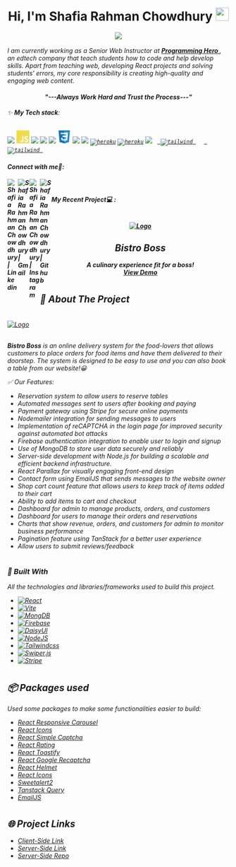 <h1 align="center">Hi, I'm Shafia Rahman Chowdhury <img src="https://raw.githubusercontent.com/MartinHeinz/MartinHeinz/master/wave.gif" width="30px" height="30px" /></h1> 
<p align="center">
  <a><img src="https://readme-typing-svg.herokuapp.com?lines=Computer+Science+and+Engineering+Graduate;Senior+Web+Instructor;Content+Specialist;React+Developer;&center=true&width=500&height=50"></a>
</p>

  <em>
    I am currently working as a Senior Web Instructor at  <a href="https://www.programming-hero.com/"> <b>Programming Hero </b></a>, an edtech company that teach students how to code and help develop skills. Apart from teaching web, developing React projects and solving students' errors, my core responsibility is creating high-quality and engaging web content.

  <br>
  <h4 align="center"><i>"---Always Work Hard and Trust the Process---"</i></h4>
</p>


✨ <b>My Tech stack</b>:

   <br>
<code><a href="https://react.dev/" target="_blank"><img height="30" src="https://cdn.freebiesupply.com/logos/large/2x/react-1-logo-svg-vector.svg"></a></code>
<code><a href="https://www.javascript.com/" target="_blank"><img height="30" src="https://raw.githubusercontent.com/devicons/devicon/master/icons/javascript/javascript-plain.svg"></a></code>
<code><a href="https://nodejs.org/en/" target="_blank"><img height="30" src="https://www.vectorlogo.zone/logos/nodejs/nodejs-icon.svg"></a></code>
<code><a href="https://www.mongodb.com/" target="_blank"><img height="30" src="https://cdn.worldvectorlogo.com/logos/mongodb-icon-1.svg"></a></code>
<code><a href="https://www.w3schools.com/html/" target="_blank"><img height="30" src="https://www.vectorlogo.zone/logos/w3_html5/w3_html5-icon.svg"></a></code>
<code><a href="https://www.w3schools.com/css/" target="_blank"><img height="30" src="https://raw.githubusercontent.com/devicons/devicon/master/icons/css3/css3-original.svg"></a></code>
<code><a href="https://firebase.google.com/" target="_blank"><img height="30" src="https://www.vectorlogo.zone/logos/firebase/firebase-icon.svg"></a></code>
<code><a href="https://git-scm.com/" target="_blank"><img height="30" src="https://www.vectorlogo.zone/logos/git-scm/git-scm-icon.svg"></a></code>
<code><a href="https://id.heroku.com/login" target="_blank"><img src="https://www.vectorlogo.zone/logos/heroku/heroku-icon.svg" alt="heroku"  height="30"></a></code>
<code><a href="https://vercel.com/" target="_blank"><img src="https://www.svgrepo.com/show/327408/logo-vercel.svg" alt="heroku"  height="30"></a></code>
<code><a href="https://nextjs.org/" target="_blank"><img height="30" src="https://upload.wikimedia.org/wikipedia/commons/thumb/1/10/Cib-next-js_%28CoreUI_Icons_v1.0.0%29.svg/120px-Cib-next-js_%28CoreUI_Icons_v1.0.0%29.svg.png"></a></code>
<code> <a href="https://tailwindcss.com/" target="_blank"> <img src="https://www.vectorlogo.zone/logos/tailwindcss/tailwindcss-icon.svg" alt="tailwind" height="30"/> </a> </code>
<code> <a href="https://mui.com/material-ui/" target="_blank"> <img src="https://www.svgrepo.com/show/354048/material-ui.svg" alt="tailwind" height="30"/> </a> </code>
<br>
<h4> Connect with me🤝: <h4>
  </hr>
  <a href="https://www.linkedin.com/in/shafia-rahman-chowdhury-791a86216/">
   <img align="left" alt="Shafia Rahman Chowdhury| Linkedin" width="24px" src="https://www.vectorlogo.zone/logos/linkedin/linkedin-icon.svg" />
  </a>
  <a href="mailto:shafiarahman13@gmail.com">
    <img align="left" alt="Shafia Rahman Chowdhury| Gmail" width="26px" src="https://www.vectorlogo.zone/logos/gmail/gmail-icon.svg" />
  </a>
  <a href="https://instagram.com/shafia_chy?igshid=MzMyNGUyNmU2YQ==">
    <img align="left" alt="Shafia Rahman Chowdhury| Instagram" width="24px" src="https://www.vectorlogo.zone/logos/instagram/instagram-icon.svg" />
  </a>
   <a href="https://www.facebook.com/profile.php?id=100070028615565&mibextid=ZbWKwL">
    <img align="left" alt="Shafia Rahman Chowdhury| Github" width="26px" src="https://www.vectorlogo.zone/logos/facebook/facebook-tile.svg" />
  </a>
  
  <br>
    </hr>

   
  <h4> My Recent Project💻 :<h4>

  <br />
<div align="center">
  <a href="https://b-7-mi-12.web.app/">
    <img src="https://i.ibb.co/gFDJd8V/logo.png" alt="Logo" width="200px" height="200px">
  </a>

  <h2 align="center">Bistro Boss</h2>

  <p align="center">
    A culinary experience fit for a boss!
    <br />
    <a></a>
    <a href="https://bistro-boss-e5090.web.app/">View Demo</a>
    <br />
   
  </p>
</div>

<!-- ABOUT THE PROJECT -->
<h1></h1>

## :stew: About The Project

<br/>
 <a align='center' href="https://b-7-mi-12.web.app/">
    <img align='center' src="https://i.ibb.co/5GS5shr/image.jpg" alt="Logo" width="1000px" height="300">
  </a>

<br/>
<br/>

<b>Bistro Boss</b> is an online delivery system for the food-lovers that allows customers to place orders for food items and have them delivered to their doorstep. The system is designed to be easy to use and you can also book a table from our website!:grinning:

:white_check_mark: Our Features:

- Reservation system to allow users to reserve tables
- Automated messages sent to users after booking and paying
- Payment gateway using Stripe for secure online payments
- Nodemailer integration for sending messages to users
- Implementation of reCAPTCHA in the login page for improved security against automated bot attacks
- Firebase authentication integration to enable user to login and signup
- Use of MongoDB to store user data securely and reliably
- Server-side development with Node.js for building a scalable and efficient backend infrastructure.
- React Parallax for visually engaging front-end design
- Contact form using EmailJS that sends messages to the website owner
- Shop cart count feature that allows users to keep track of items added to their cart
- Ability to add items to cart and checkout
- Dashboard for admin to manage products, orders, and customers
- Dashboard for users to manage their orders and reservations
- Charts that show revenue, orders, and customers for admin to monitor business performance
- Pagination feature using TanStack for a better user experience
- Allow users to submit reviews/feedback

<h1></h1>

### :hammer: Built With

All the technologies and libraries/frameworks used to build this project.

- [![React][React.js]][React-url]
- [![Vite][Vite]][Vite-url]
- [![MongDB][MongoDB]][MongoDB-url]
- [![Firebase][Firebase]][Firebase-url]
- [![DaisyUI][DaisyUI]][DaisyUI-url]
- [![NodeJS][NodeJS]][NodeJS-url]
- [![Tailwindcss][Tailwindcss]][Tailwindcss-url]
- [![Swiper.js][Swiper.js]][Swiperjs-url]
- [![Stripe][Stripe]][Stripe-url]

<h1></h1>

## :package: Packages used

Used some packages to make some functionalities easier to build:

- [React Responsive Carousel](https://www.npmjs.com/package/react-responsive)
- [React Icons](https://react-icons.github.io/react-icons/)
- [React Simple Captcha](https://www.npmjs.com/package/react-simple-captcha)
- [React Rating](https://www.npmjs.com/package/react-rating)
- [React Toastify](https://www.npmjs.com/package/react-toastify)
- [React Google Recaptcha](https://www.npmjs.com/package/react-google-recaptcha)
- [React Helmet](https://www.npmjs.com/package/react-helmet)
- [React Icons](https://react-icons.github.io/react-icons/search)
- [Sweetalert2](https://sweetalert2.github.io/)
- [Tanstack Query](https://tanstack.com/query/latest)
- [EmailJS](https://www.emailjs.com/)

<h1></h1>

## :globe_with_meridians: Project Links

- [Client-Side Link](https://b-7-mi-12.web.app/)
- [Server-Side Link](https://bistro-boss-server.vercel.app/)
- [Server-Side Repo](https://github.com/ShafiaChy/bistro-boss-server-side)

[React.js]: https://img.shields.io/badge/React-20232A?style=for-the-badge&logo=react&logoColor=61DAFB
[React-url]: https://react.dev/
[MongoDB]: https://img.shields.io/badge/MongoDB-4EA94B?style=for-the-badge&logo=mongodb&logoColor=white
[MongoDB-url]: https://www.mongodb.com/
[NodeJS]: https://img.shields.io/badge/Node.js-339933?style=for-the-badge&logo=node.js&logoColor=white
[NodeJs-url]: https://nodejs.org/en
[Firebase]: https://img.shields.io/badge/Firebase-FFCA28?style=for-the-badge&logo=firebase&logoColor=black
[Firebase-url]: https://firebase.google.com/
[DaisyUI]: https://img.shields.io/badge/DaisyUI-FF7F50?style=for-the-badge&logo=daisy&logoColor=white
[DaisyUI-url]: https://daisyui.com/
[Tailwindcss]: https://img.shields.io/badge/Tailwind_CSS-38B2AC?style=for-the-badge&logo=tailwind-css&logoColor=white
[Tailwindcss-url]: https://tailwindcss.com/
[Vite]: https://img.shields.io/badge/Vite-646CFF?style=for-the-badge&logo=vite&logoColor=white
[Vite-url]: https://vitejs.dev/guide/
[Swiper.js]: https://img.shields.io/badge/Swiper-6332f6?style=for-the-badge&logo=swiper&logoColor=white
[Swiperjs-url]: https://swiperjs.com/
[Stripe]: https://img.shields.io/badge/Stripe-6772E5?style=for-the-badge&logo=stripe&logoColor=white
[Stripe-url]: https://stripe.com/
